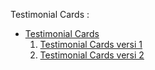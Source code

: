Testimonial Cards :

<ul>
          <li>
            <a
              href="https://benwas2727.github.io/frontpage-project/testimonial-cards/index.html"
              >Testimonial Cards</a
            >
            <ol>
              <li><a
              href="https://benwas2727.github.io/frontpage-project/testimonial-cards1/index.html"
              >Testimonial Cards versi 1</a
            ></li>
              <li><a
              href="https://benwas2727.github.io/frontpage-project/testimonial-cards2/index.html"
              >Testimonial Cards versi 2</a
            ></li>
            </ol>
          </li>
<ul></ul>
